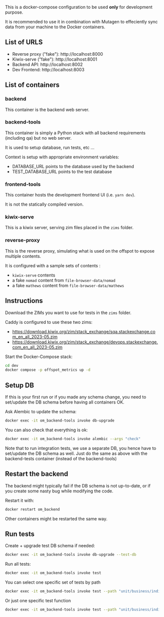 This is a docker-compose configuration to be used **only** for development purpose.

It is recommended to use it in combination with Mutagen to effeciently sync data from your machine to the Docker containers.

## List of URLS

- Reverse proxy ("fake"): http://localhost:8000
- Kiwix-serve ("fake"): http://localhost:8001
- Backend API: http://localhost:8002
- Dev Frontend: http://localhost:8003

## List of containers

### backend

This container is the backend web server.

### backend-tools

This container is simply a Python stack with all backend requirements (including qa) but no web server.

It is used to setup database, run tests, etc ...

Context is setup with appropriate environment variables:
- DATABASE_URL points to the database used by the backend
- TEST_DATABASE_URL points to the test database

### frontend-tools

This container hosts the development frontend UI (i.e. `yarn dev`). 

It is not the statically compiled version.

### kiwix-serve

This is a kiwix server, serving zim files placed in the `zims` folder.

### reverse-proxy

This is the reverse proxy, simulating what is used on the offspot to expose multiple contents.

It is configured with a sample sets of contents :
- `kiwix-serve` contents
- a fake `nomad` content from `file-browser-data/nomad`
- a fake `mathews` content from `file-browser-data/mathews`

## Instructions

Download the ZIMs you want to use for tests in the `zims` folder. 

Caddy is configured to use these two zims:
- https://download.kiwix.org/zim/stack_exchange/sqa.stackexchange.com_en_all_2023-05.zim
- https://download.kiwix.org/zim/stack_exchange/devops.stackexchange.com_en_all_2023-05.zim

Start the Docker-Compose stack:

```sh
cd dev
docker compose -p offspot_metrics up -d
```

## Setup DB

If this is your first run or if you made any schema change, you need to set/update the DB schema before having all containers OK.

Ask Alembic to update the schema:

```sh
docker exec -it om_backend-tools invoke db-upgrade
```

You can also check that everything is ok:
```sh
docker exec -it om_backend-tools invoke alembic --args "check"
```

Note that to run integration tests, we use a separate DB, you hence have to set/update the DB schema as well.
Just do the same as above with the backend-tests container (instead of the backend-tools)

## Restart the backend

The backend might typically fail if the DB schema is not up-to-date, or if you create some nasty bug while modifying the code.

Restart it with:
```sh
docker restart om_backend
```

Other containers might be restarted the same way.

## Run tests

Create + upgrade test DB schema if needed:

```sh
docker exec -it om_backend-tools invoke db-upgrade --test-db
```

Run all tests:
```sh
docker exec -it om_backend-tools invoke test
```

You can select one specific set of tests by path

```sh
docker exec -it om_backend-tools invoke test --path "unit/business/indicators/test_indicators.py"
```

Or just one specific test function

```sh
docker exec -it om_backend-tools invoke test --path "unit/business/indicators/test_indicators.py" --args "-k test_no_input"
```